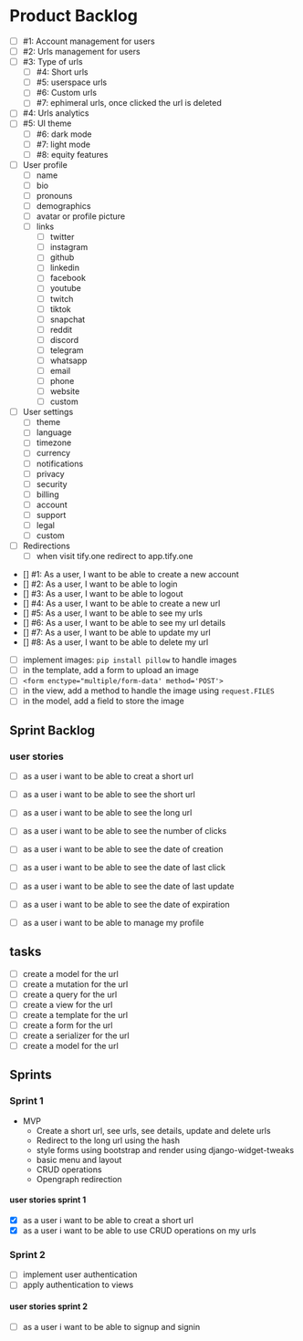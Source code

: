 # Product Backlog

- [ ] #1: Account management for users
- [ ] #2: Urls management for users
- [ ] #3: Type of urls
  - [ ] #4: Short urls
  - [ ] #5: userspace urls
  - [ ] #6: Custom urls
  - [ ] #7: ephimeral urls, once clicked the url is deleted
- [ ] #4: Urls analytics
- [ ] #5: UI theme
  - [ ] #6: dark mode
  - [ ] #7: light mode
  - [ ] #8: equity features

- [ ] User profile
  - [ ] name
  - [ ] bio
  - [ ] pronouns
  - [ ] demographics
  - [ ] avatar or profile picture
  - [ ] links
    - [ ] twitter
    - [ ] instagram
    - [ ] github
    - [ ] linkedin
    - [ ] facebook
    - [ ] youtube
    - [ ] twitch
    - [ ] tiktok
    - [ ] snapchat
    - [ ] reddit
    - [ ] discord
    - [ ] telegram
    - [ ] whatsapp
    - [ ] email
    - [ ] phone
    - [ ] website
    - [ ] custom
- [ ] User settings
  - [ ] theme
  - [ ] language
  - [ ] timezone
  - [ ] currency
  - [ ] notifications
  - [ ] privacy
  - [ ] security
  - [ ] billing
  - [ ] account
  - [ ] support
  - [ ] legal
  - [ ] custom
- [ ] Redirections
  - [ ] when visit tify.one redirect to app.tify.one

- [] #1: As a user, I want to be able to create a new account
- [] #2: As a user, I want to be able to login
- [] #3: As a user, I want to be able to logout
- [] #4: As a user, I want to be able to create a new url
- [] #5: As a user, I want to be able to see my urls
- [] #6: As a user, I want to be able to see my url details
- [] #7: As a user, I want to be able to update my url
- [] #8: As a user, I want to be able to delete my url

- [ ] implement images: `pip install pillow` to handle images
- [ ] in the template, add a form to upload an image
- [ ] `<form enctype="multiple/form-data' method='POST'>`
- [ ] in the view, add a method to handle the image using `request.FILES`
- [ ] in the model, add a field to store the image

## Sprint Backlog

### user stories

- [ ] as a user i want to be able to creat a short url
- [ ] as a user i want to be able to see the short url
- [ ] as a user i want to be able to see the long url
- [ ] as a user i want to be able to see the number of clicks
- [ ] as a user i want to be able to see the date of creation
- [ ] as a user i want to be able to see the date of last click
- [ ] as a user i want to be able to see the date of last update
- [ ] as a user i want to be able to see the date of expiration

- [ ] as a user i want to be able to manage my profile

## tasks

- [ ] create a model for the url
- [ ] create a mutation for the url
- [ ] create a query for the url
- [ ] create a view for the url
- [ ] create a template for the url
- [ ] create a form for the url
- [ ] create a serializer for the url
- [ ] create a model for the url

## Sprints

### Sprint 1

- MVP
  - Create a short url, see urls, see details, update and delete urls
  - Redirect to the long url using the hash
  - style forms using bootstrap and render using django-widget-tweaks
  - basic menu and layout
  - CRUD operations
  - Opengraph redirection

#### user stories sprint 1

- [x] as a user i want to be able to creat a short url
- [x] as a user i want to be able to use CRUD operations on my urls

### Sprint 2

- [ ] implement user authentication
- [ ] apply authentication to views

#### user stories sprint 2

- [ ] as a user i want to be able to signup and signin
